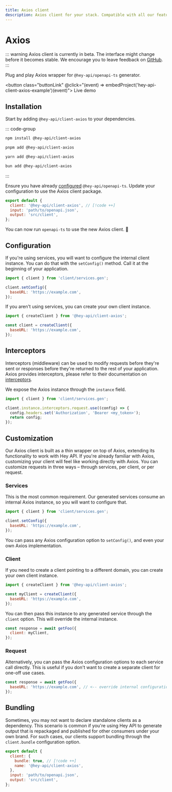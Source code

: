 ```yaml
---
title: Axios client
description: Axios client for your stack. Compatible with all our features.
---
```


<script setup>
import { embedProject } from '../../embed'
</script>

# Axios

::: warning
Axios client is currently in beta. The interface might change before it becomes stable. We encourage you to leave feedback on [GitHub](https://github.com/hey-api/openapi-ts/issues).
:::

Plug and play Axios wrapper for `@hey-api/openapi-ts` generator.

<button class="buttonLink" @click="(event) => embedProject('hey-api-client-axios-example')(event)">
Live demo
</button>

## Installation

Start by adding `@hey-api/client-axios` to your dependencies.

::: code-group

```sh [npm]
npm install @hey-api/client-axios
```

```sh [pnpm]
pnpm add @hey-api/client-axios
```

```sh [yarn]
yarn add @hey-api/client-axios
```

```sh [bun]
bun add @hey-api/client-axios
```

:::

Ensure you have already [configured](/openapi-ts/get-started) `@hey-api/openapi-ts`. Update your configuration to use the Axios client package.

```js
export default {
  client: '@hey-api/client-axios', // [!code ++]
  input: 'path/to/openapi.json',
  output: 'src/client',
};
```

You can now run `openapi-ts` to use the new Axios client. 🎉

## Configuration

If you're using services, you will want to configure the internal client instance. You can do that with the `setConfig()` method. Call it at the beginning of your application.

```js
import { client } from 'client/services.gen';

client.setConfig({
  baseURL: 'https://example.com',
});
```

If you aren't using services, you can create your own client instance.

```js
import { createClient } from '@hey-api/client-axios';

const client = createClient({
  baseURL: 'https://example.com',
});
```

## Interceptors

Interceptors (middleware) can be used to modify requests before they're sent or responses before they're returned to the rest of your application. Axios provides interceptors, please refer to their documentation on [interceptors](https://axios-http.com/docs/interceptors).

We expose the Axios instance through the `instance` field.

```js
import { client } from 'client/services.gen';

client.instance.interceptors.request.use((config) => {
  config.headers.set('Authorization', 'Bearer <my_token>');
  return config;
});
```

## Customization

Our Axios client is built as a thin wrapper on top of Axios, extending its functionality to work with Hey API. If you're already familiar with Axios, customizing your client will feel like working directly with Axios. You can customize requests in three ways – through services, per client, or per request.

### Services

This is the most common requirement. Our generated services consume an internal Axios instance, so you will want to configure that.

```js
import { client } from 'client/services.gen';

client.setConfig({
  baseURL: 'https://example.com',
});
```

You can pass any Axios configuration option to `setConfig()`, and even your own Axios implementation.

### Client

If you need to create a client pointing to a different domain, you can create your own client instance.

```js
import { createClient } from '@hey-api/client-axios';

const myClient = createClient({
  baseURL: 'https://example.com',
});
```

You can then pass this instance to any generated service through the `client` option. This will override the internal instance.

```js
const response = await getFoo({
  client: myClient,
});
```

### Request

Alternatively, you can pass the Axios configuration options to each service call directly. This is useful if you don't want to create a separate client for one-off use cases.

```js
const response = await getFoo({
  baseURL: 'https://example.com', // <-- override internal configuration
});
```

## Bundling

Sometimes, you may not want to declare standalone clients as a dependency. This scenario is common if you're using Hey API to generate output that is repackaged and published for other consumers under your own brand. For such cases, our clients support bundling through the `client.bundle` configuration option.

```js
export default {
  client: {
    bundle: true, // [!code ++]
    name: '@hey-api/client-axios',
  },
  input: 'path/to/openapi.json',
  output: 'src/client',
};
```

<!--@include: ../../examples.md-->
<!--@include: ../../sponsorship.md-->
